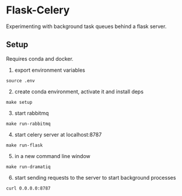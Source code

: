 # Flask-Celery

Experimenting with background task queues behind a flask server.

## Setup

Requires conda and docker.

1. export environment variables

```
source .env
```

2. create conda environment, activate it and install deps

```
make setup
```

3. start rabbitmq

```
make run-rabbitmq
```

4. start celery server at localhost:8787

```
make run-flask
```

5. in a new command line window

```
make run-dramatiq
```

6. start sending requests to the server to start background processes

```
curl 0.0.0.0:8787
```

